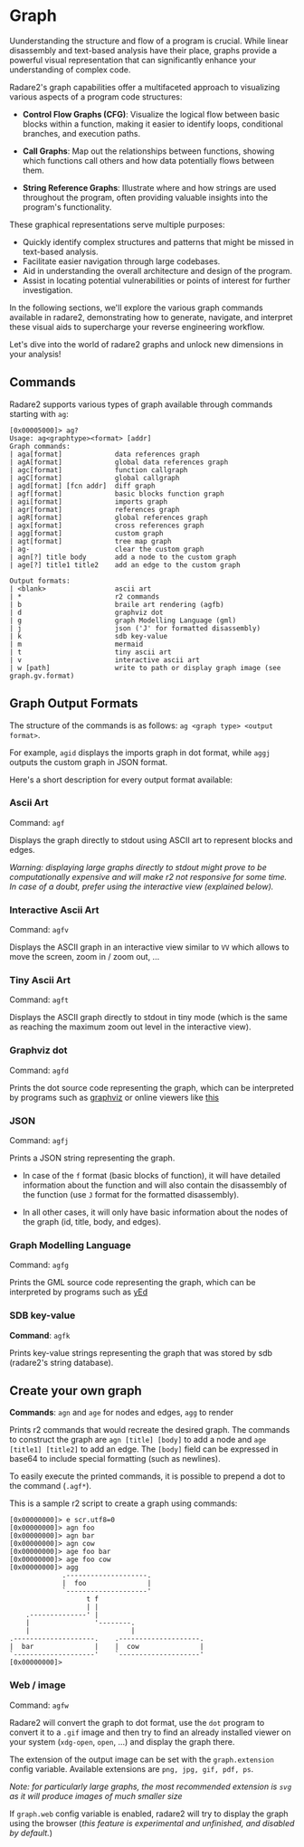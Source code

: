 # Graph

Uunderstanding the structure and flow of a program is crucial. While linear disassembly and text-based analysis have their place, graphs provide a powerful visual representation that can significantly enhance your understanding of complex code.

Radare2's graph capabilities offer a multifaceted approach to visualizing various aspects of a program code structures:

* **Control Flow Graphs (CFG)**: Visualize the logical flow between basic blocks within a function, making it easier to identify loops, conditional branches, and execution paths.

* **Call Graphs**: Map out the relationships between functions, showing which functions call others and how data potentially flows between them.

* **String Reference Graphs**: Illustrate where and how strings are used throughout the program, often providing valuable insights into the program's functionality.

These graphical representations serve multiple purposes:

* Quickly identify complex structures and patterns that might be missed in text-based analysis.
* Facilitate easier navigation through large codebases.
* Aid in understanding the overall architecture and design of the program.
* Assist in locating potential vulnerabilities or points of interest for further investigation.

In the following sections, we'll explore the various graph commands available in radare2, demonstrating how to generate, navigate, and interpret these visual aids to supercharge your reverse engineering workflow.

Let's dive into the world of radare2 graphs and unlock new dimensions in your analysis!

## Commands

Radare2 supports various types of graph available through commands starting with `ag`:

```console
[0x00005000]> ag?
Usage: ag<graphtype><format> [addr]
Graph commands:
| aga[format]             data references graph
| agA[format]             global data references graph
| agc[format]             function callgraph
| agC[format]             global callgraph
| agd[format] [fcn addr]  diff graph
| agf[format]             basic blocks function graph
| agi[format]             imports graph
| agr[format]             references graph
| agR[format]             global references graph
| agx[format]             cross references graph
| agg[format]             custom graph
| agt[format]             tree map graph
| ag-                     clear the custom graph
| agn[?] title body       add a node to the custom graph
| age[?] title1 title2    add an edge to the custom graph

Output formats:
| <blank>                 ascii art
| *                       r2 commands
| b                       braile art rendering (agfb)
| d                       graphviz dot
| g                       graph Modelling Language (gml)
| j                       json ('J' for formatted disassembly)
| k                       sdb key-value
| m                       mermaid
| t                       tiny ascii art
| v                       interactive ascii art
| w [path]                write to path or display graph image (see graph.gv.format)
```

## Graph Output Formats

The structure of the commands is as follows: `ag <graph type> <output format>`.

For example, `agid` displays the imports graph in dot format, while `aggj`
outputs the custom graph in JSON format.

Here's a short description for every output format available:

### Ascii Art

Command: `agf`

Displays the graph directly to stdout using ASCII art to represent blocks and edges.

_Warning: displaying large graphs directly to stdout might prove to be computationally expensive and will make r2 not responsive for some time. In case of a doubt, prefer using the interactive view (explained below)._

### Interactive Ascii Art

Command: `agfv`

Displays the ASCII graph in an interactive view similar to `VV` which allows to move the screen, zoom in / zoom out, ...

### Tiny Ascii Art

Command: `agft`

Displays the ASCII graph directly to stdout in tiny mode (which is the same as reaching the maximum zoom out level in the interactive view).

### Graphviz dot

Command: `agfd`

Prints the dot source code representing the graph, which can be interpreted by programs such as [graphviz](https://graphviz.gitlab.io/download/) or online viewers like [this](http://www.webgraphviz.com/)

### JSON

Command: `agfj`

Prints a JSON string representing the graph.

* In case of the `f` format (basic blocks of function), it will have detailed information about the function and will also contain the disassembly of the function (use `J` format for the formatted disassembly).

* In all other cases, it will only have basic information about the nodes of the graph (id, title, body, and edges).

### Graph Modelling Language

Command: `agfg`

Prints the GML source code representing the graph, which can be interpreted by programs such as [yEd](https://www.yworks.com/products/yed/download)

### SDB key-value

**Command**: `agfk`

Prints key-value strings representing the graph that was stored by sdb (radare2's string database).

## Create your own graph

**Commands**: `agn` and `age` for nodes and edges, `agg` to render

Prints r2 commands that would recreate the desired graph. The commands to construct the graph are `agn [title] [body]` to add a node and `age [title1] [title2]` to add an edge.
The `[body]` field can be expressed in base64 to include special formatting (such as newlines).

To easily execute the printed commands, it is possible to prepend a dot to the command (`.agf*`).

This is a sample r2 script to create a graph using commands:

```console
[0x00000000]> e scr.utf8=0
[0x00000000]> agn foo
[0x00000000]> agn bar
[0x00000000]> agn cow
[0x00000000]> age foo bar
[0x00000000]> age foo cow
[0x00000000]> agg
             .--------------------.
             |  foo               |
             `--------------------'
                   t f
                   | |
    .--------------' |
    |                '--------.
    |                         |
.--------------------.    .--------------------.
|  bar               |    |  cow               |
`--------------------'    `--------------------'
[0x00000000]>
```

### Web / image

Command: `agfw`

Radare2 will convert the graph to dot format, use the `dot` program to convert it to a `.gif` image and then try to find an already installed viewer on your system (`xdg-open`, `open`, ...) and display the graph there.

The extension of the output image can be set with the `graph.extension` config variable. Available extensions are `png, jpg, gif, pdf, ps`.

_Note: for particularly large graphs, the most recommended extension is `svg` as it will produce images of much smaller size_

If `graph.web` config variable is enabled, radare2 will try to display the graph using the browser (_this feature is experimental and unfinished, and
disabled by default._)
